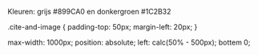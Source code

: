 Kleuren: grijs #899CA0 en donkergroen #1C2B32

.cite-and-image {
padding-top: 50px;
margin-left: 20px;
}


max-width: 1000px;
position: absolute;
left: calc(50% - 500px);
bottem 0;